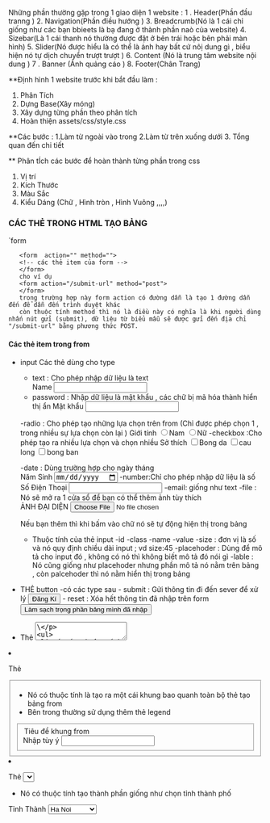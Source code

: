 Những phần thường gặp trong 1 giao diện 1 website :
1 . Header(Phần đầu tranng )
2. Navigation(Phần điều hướng )
3. Breadcrumb(Nó là 1 cái chỉ giống như các bạn bbieets là bạ đang ở thành phần naò của website)
4. Sizebar(Là 1 cái thanh nó thường được đặt ở bên trái hoặc bên phải màn hình)
5. Slider(Nó được hiểu là có thể là ảnh hay bất cứ nôị dung gì , biểu hiện nó tự dịch chuyển trượt trượt )
6. Content (Nó là trung tâm website nội dung )
7 . Banner (Ảnh quảng cáo )
8. Footer(Chân Trang) 

**Định hình 1 website trước  khi bắt đầu làm :
1. Phân Tích 
2. Dựng Base(Xây móng)
3. Xây dựng từng phần theo phân tích 
4. Hoàn thiện 
assets/css/style.css

**Các bước :
1.Làm từ ngoài vào trong 
2.Làm từ trên xuống dưới 
3. Tổng quan đến chi tiết 

** Phân tÍch các bước để hoàn thành từng phần trong css 
1. Vị trí 
2. Kích Thước 
3. Màu Sắc 
4. Kiểu Dáng (Chữ , Hình tròn , Hình Vuông ,,,,)

                      

### CÁC THẺ TRONG HTML TẠO BẢNG ###
`form 
```
   <form  action="" method=""> 
   <!-- các thẻ item của form -->
   </form> 
   cho ví dụ 
   <form action="/submit-url" method="post">
   </form>
   trong trường hợp này form action có đường dẫn là tạo 1 đường dẫn đến để dẫn đến trình duyệt khác 
   còn thuộc tính method thì nó là điều này có nghĩa là khi người dùng nhấn nút gửi (submit), dữ liệu từ biểu mẫu sẽ được gửi đến địa chỉ "/submit-url" bằng phương thức POST.
```

#### Các thẻ item trong from 
* input Các thẻ dùng cho type 
  - text : Cho phép nhập dữ liệu là text  
                  <label for="fullName">
                     Name 
                    <input type="text" id="fullName" name="fullName" value="" size="" />
  - password : Nhập dữ liệu là mật khẩu , các chữ bị mã hóa thành hiển thị ẩn 
                     <label for="password">
                           Mật khẩu</label>
                       <input type="password" name="password" id="password">

  -radio : Cho phép tạo những lựa chọn trên from (Chỉ được phép chọn 1 , trong nhiều sự lựa chọn còn lại )
                 <label for="gender">
                        Giới tính
                    <label><input type="radio" name="gender" id="gender" />Nam </label>
                    <label><input type="radio" name="gender" id="gender" />Nữ </label>
  -checkbox :Cho phép tạo ra nhiều lựa chọn và chọn nhiều 
                <label for="fav">Sở thích </label>
                    <input type="checkbox" name="fav1" id="fav1"/>Bong da
                    <input type="checkbox" name="fav2" id="fav2"/>cau long 
                    <input type="checkbox" name="fav3" id="fav3"/>bong ban 

  -date : Dùng trường hợp cho ngày tháng  
                  <label for="Birthday">
                    Năm Sinh 
                    <input type="date" id="Birthday" name="Birthday" value="" size="" />
  -number:Chỉ cho phép nhập dữ liệu là số  
                  <label for="fullName">
                     Số Điện Thoại 
                    <input type="number" id="fullName" name="fullName" value="" size="" />
  -email: giống như text 
  -file : Nó sẽ mở ra 1 cửa sổ để bạn có thể thêm ảnh tùy thích  
                  <label for="avata">ẢNH ĐẠI DIỆN </label>
                     <input type="file" name="avata " id="avata">

  
  
   Nếu bạn thêm <label></label> thì khi bấm vào chữ nó sẽ tự động hiện thị trong bảng 
  * Thuộc tính của thẻ input 
      -id 
      -class 
      -name
      -value
      -size : đơn vị là số và nó quy định chiều dài input ; vd size:45
      -placehoder : Dùng để mô tả cho input đó , không có nó thì không biết mô tả đó nói gì 
      -lable : Nó cũng giống như placehoder nhưng phần mô tả nó nằm trên bảng , còn palcehoder thì nó nằm hiển thị trong bảng 
* THẺ button 
   -có các type sau 
      - submit : Gửi thông tin đi đến sever để xử lý <button> Đăng Kí</button>
      - reset : Xóa hết thông tin đã nhập trên form  <button type='reset' >Làm sạch trọng phần bảng mình đã nhập</button> 
* Thẻ <textarea>\
   - Có các thuộc tính tạo ra bảng nhưng có thể nhập được nhiều số liệu 
      <label for="Nhập tùy ý " >Nhập tiêu đề bên ngoài  </label>
        <textarea rows="Chiều rộng của văn bản " cols="Chiều ngang của văn bản " placeholder="giới thiệu   bạn thân " ></textarea>
* Thẻ <fieldset>
  - Nó có thuộc tính là tạo ra một cái khung bao quanh toàn bộ thẻ tạo bảng from 
  - Bên trong thường sử dụng thêm thẻ legend
  <fieldset>
     <from>
       <legend>Tiêu đề khung from </legend>
       <label for="tùy ý " > Nhập tùy ý    </label>
       <input type="text " id="tùy ý " name="tùy ý " >
     </from>
  </fieldset>
* Thẻ <select>
   - Nó có thuộc tính tạo thành phần giống như chọn tỉnh thành phố     

 <label for="tuy y">Tỉnh Thành</label>
    <select name="province">
      <option value="1">Ha Noi</option>
      <option value="1">Da Nang </option>
      <option value="1">Ho Chi Minh </option>
      <option value="1">Quang Nam</option>
    </select>



  


    